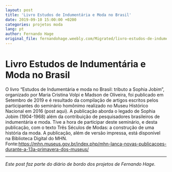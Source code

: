 ```yaml
---
layout: post
title: 'Livro Estudos de Indumentária e Moda no Brasil'
date: 2019-09-10 15:00:00 +0200
categories: projetos moda
lang: pt
author: Fernando Hage
original_file: fernandohage.weebly.com/Migrated/livro-estudos-de-indumentaria-e-moda-no-brasil.html
---
```


# Livro Estudos de Indumentária e Moda no Brasil

O livro “Estudos de Indumentária e moda no Brasil: tributo a Sophia Jobim”, organizado por Maria Cristina Volpi e Madson de Oliveira, foi publicado em Setembro de 2019 e é resultado da compilação de artigos escritos pelos participantes do seminário homônimo realizado no Museu Histórico Nacional em 2016 (post aqui). A publicação aborda o legado de Sophia Jobim (1904-1968) além da contribuição de pesquisadores brasileiros de indumentária e moda. Tive a hora de participar deste seminário, e desta publicação, com o texto ​Três Séculos de Modas: a construção de uma história da moda. A publicação, além de versão impressa, está disponível na Biblioteca Digital do MHN.​Fonte:https://mhn.museus.gov.br/index.php/mhn-lanca-novas-publicacoes-durante-a-13a-primavera-dos-museus/

---

*Este post faz parte do diário de bordo dos projetos de Fernando Hage.*
